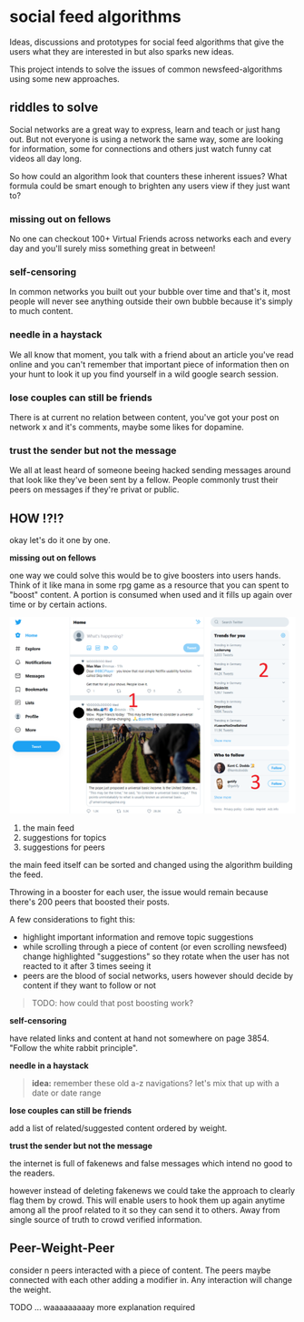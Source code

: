 # social feed algorithms

Ideas, discussions and prototypes for social feed algorithms that give the users what they are interested in but also sparks new ideas. 

This project intends to solve the issues of common newsfeed-algorithms using some new approaches.

## riddles to solve

Social networks are a great way to express, learn and teach or just hang out. But not everyone is using a network the same way, some are looking for information, some for connections and others just watch funny cat videos all day long.

So how could an algorithm look that counters these inherent issues? What formula could be smart enough to brighten any users view if they just want to?

### missing out on fellows

No one can checkout 100+ Virtual Friends across networks each and every day and you'll surely miss something great in between!

### self-censoring

In common networks you built out your bubble over time and that's it, most people will never see anything outside their own bubble because it's simply to much content.

### needle in a haystack

We all know that moment, you talk with a friend about an article you've read online and you can't remember that important piece of information then on your hunt to look it up you find yourself in a wild google search session.

### lose couples can still be friends

There is at current no relation between content, you've got your post on network x and it's comments, maybe some likes for dopamine.

### trust the sender but not the message

We all at least heard of someone beeing hacked sending messages around that look like they've been sent by a fellow. People commonly trust their peers on messages if they're privat or public.

## HOW !?!?

okay let's do it one by one.

**missing out on fellows**

one way we could solve this would be to give boosters into users hands. Think of it like mana in some rpg game as a resource that you can spent to "boost" content. A portion is consumed when used and it fills up again over time or by certain actions.

![alt text](https://github.com/appinteractive/Social-Feed-Algorithms/blob/master/twtr.png "highlight the important")

1. the main feed
2. suggestions for topics
3. suggestions for peers

the main feed itself can be sorted and changed using the algorithm building the feed. 

Throwing in a booster for each user, the issue would remain because there's 200 peers that boosted their posts.

A few considerations to fight this:

- highlight important information and remove topic suggestions
- while scrolling through a piece of content (or even scrolling newsfeed) change highlighted "suggestions" so they rotate when the user has not reacted to it after 3 times seeing it
- peers are the blood of social networks, users however should decide by content if they want to follow or not

> TODO: how could that post boosting work?

**self-censoring**

have related links and content at hand not somewhere on page 3854. "Follow the white rabbit principle".

**needle in a haystack**

> **idea:** remember these old a-z navigations? let's mix that up with a date or date range

**lose couples can still be friends**

add a list of related/suggested content ordered by weight.

**trust the sender but not the message**

the internet is full of fakenews and false messages which intend no good to the readers.

however instead of deleting fakenews we could take the approach to clearly flag them by crowd. This will enable users to hook them up again anytime among all the proof related to it so they can send it to others. Away from single source of truth to crowd verified information.

## Peer-Weight-Peer

consider n peers interacted with a piece of content. The peers maybe connected with each other adding a modifier in. Any interaction will change the weight.

TODO ... waaaaaaaaay more explanation required

